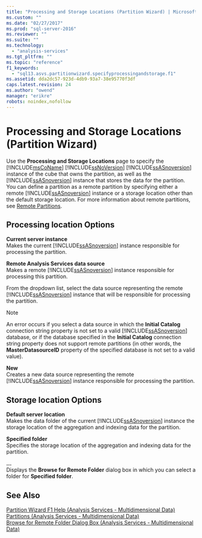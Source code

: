 ```yaml
---
title: "Processing and Storage Locations (Partition Wizard) | Microsoft Docs"
ms.custom: ""
ms.date: "02/27/2017"
ms.prod: "sql-server-2016"
ms.reviewer: ""
ms.suite: ""
ms.technology: 
  - "analysis-services"
ms.tgt_pltfrm: ""
ms.topic: "reference"
f1_keywords: 
  - "sql13.asvs.partitionwizard.specifyprocessingandstorage.f1"
ms.assetid: dda2dc57-923d-4db9-93a7-38e95770f3df
caps.latest.revision: 24
ms.author: "owend"
manager: "erikre"
robots: noindex,nofollow
---
```

# Processing and Storage Locations (Partition Wizard)
  Use the **Processing and Storage Locations** page to specify the [!INCLUDE[msCoName](../a9notintoc/includes/msconame-md.md)] [!INCLUDE[ssNoVersion](../a9notintoc/includes/ssnoversion-md.md)] [!INCLUDE[ssASnoversion](../a9notintoc/includes/ssasnoversion-md.md)] instance of the cube that owns the partition, as well as the [!INCLUDE[ssASnoversion](../a9notintoc/includes/ssasnoversion-md.md)] instance that stores the data for the partition. You can define a partition as a remote partition by specifying either a remote [!INCLUDE[ssASnoversion](../a9notintoc/includes/ssasnoversion-md.md)] instance or a storage location other than the default storage location. For more information about remote partitions, see [Remote Partitions](../analysis-services/multidimensional-models-olap-logical-cube-objects/partitions-remote-partitions.md).  
  
## Processing location Options  
 **Current server instance**  
 Makes the current [!INCLUDE[ssASnoversion](../a9notintoc/includes/ssasnoversion-md.md)] instance responsible for processing the partition.  
  
 **Remote Analysis Services data source**  
 Makes a remote [!INCLUDE[ssASnoversion](../a9notintoc/includes/ssasnoversion-md.md)] instance responsible for processing this partition.  
  
 From the dropdown list, select the data source representing the remote [!INCLUDE[ssASnoversion](../a9notintoc/includes/ssasnoversion-md.md)] instance that will be responsible for processing the partition.  
  
> [!NOTE]  
>  An error occurs if you select a data source in which the **Initial Catalog** connection string property is not set to a valid [!INCLUDE[ssASnoversion](../a9notintoc/includes/ssasnoversion-md.md)] database, or if the database specified in the **Initial Catalog** connection string property does not support remote partitions (in other words, the **MasterDatasourceID** property of the specified database is not set to a valid value).  
  
 **New**  
 Creates a new data source representing the remote [!INCLUDE[ssASnoversion](../a9notintoc/includes/ssasnoversion-md.md)] instance responsible for processing the partition.  
  
## Storage location Options  
 **Default server location**  
 Makes the data folder of the current [!INCLUDE[ssASnoversion](../a9notintoc/includes/ssasnoversion-md.md)] instance the storage location of the aggregation and indexing data for the partition.  
  
 **Specified folder**  
 Specifies the storage location of the aggregation and indexing data for the partition.  
  
 **...**  
 Displays the **Browse for Remote Folder** dialog box in which you can select a folder for **Specified folder**.  
  
## See Also  
 [Partition Wizard F1 Help &#40;Analysis Services - Multidimensional Data&#41;](../a9retired/partition-wizard-f1-help-analysis-services-multidimensional-data.md)   
 [Partitions &#40;Analysis Services - Multidimensional Data&#41;](../analysis-services/multidimensional-models-olap-logical-cube-objects/partitions-analysis-services-multidimensional-data.md)   
 [Browse for Remote Folder Dialog Box &#40;Analysis Services - Multidimensional Data&#41;](../a9retired/browse-for-remote-folder-dialog-box-analysis-services-multidimensional-data.md)  
  
  